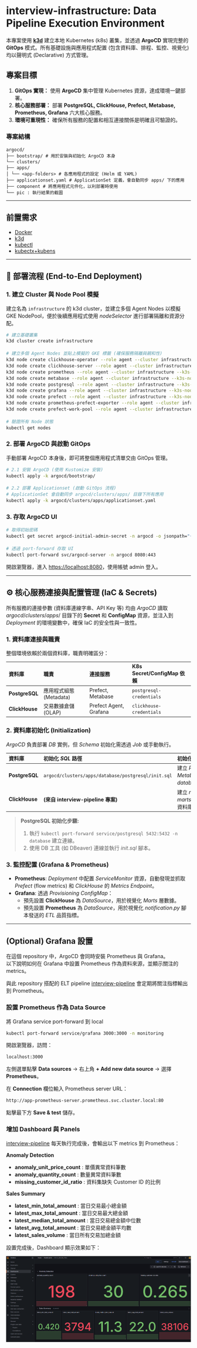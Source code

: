 # interview-infrastructure: Data Pipeline Execution Environment

本專案使用 **[k3d](https://k3d.io/)** 建立本地 Kubernetes (k8s) 叢集，並透過 **ArgoCD** 實現完整的 **GitOps** 模式。所有基礎設施與應用程式配置 (包含資料庫、排程、監控、視覺化) 均以聲明式 (Declarative) 方式管理。

## 專案目標

1.  **GitOps 實現：** 使用 **ArgoCD** 集中管理 Kubernetes 資源，達成環境一鍵部署。
2.  **核心服務部署：** 部署 **PostgreSQL, ClickHouse, Prefect, Metabase, Prometheus, Grafana** 六大核心服務。
3.  **環境可重現性：** 確保所有服務的配置和相互連接關係是明確且可驗證的。

### 專案結構

```
argocd/
├── bootstrap/ # 用於安裝與初始化 ArgoCD 本身
└── clusters/
├── apps/
│ └── <app-folders> # 各應用程式的設定 (Helm 或 YAML)
├── applicationset.yaml # ApplicationSet 定義，會自動同步 apps/ 下的應用
├── component # 將應用程式元件化，以利部署時使用
└── pic : 執行結果的截圖
```

---

## 前置需求

- [Docker](https://docs.docker.com/get-docker/)  
- [k3d](https://k3d.io/)  
- [kubectl](https://kubernetes.io/docs/tasks/tools/)
- [kubectx+kubens](https://github.com/ahmetb/kubectx)

---

## 🚀 部署流程 (End-to-End Deployment)

### 1. 建立 Cluster 與 Node Pool 模擬

建立名為 `infrastructure` 的 k3d cluster，並建立多個 Agent Nodes 以模擬 GKE NodePool，便於後續應用程式使用 $nodeSelector$ 進行部署隔離和資源分配。

```bash
# 建立基礎叢集
k3d cluster create infrastructure

# 建立多個 Agent Nodes 並貼上模擬的 GKE 標籤 (確保服務隔離與親和性)
k3d node create clickhouse-operator --role agent --cluster infrastructure --k3s-node-label "cloud.google.com/gke-nodepool=clickhouse-operator"
k3d node create clickhouse-server --role agent --cluster infrastructure --k3s-node-label "cloud.google.com/gke-nodepool=clickhouse" --k3s-node-label "topology.gke.io/zone=asia-east1-a"
k3d node create prometheus --role agent --cluster infrastructure --k3s-node-label "cloud.google.com/gke-nodepool=prometheus"
k3d node create metabase --role agent --cluster infrastructure --k3s-node-label "cloud.google.com/gke-nodepool=metabase"
k3d node create postgresql --role agent --cluster infrastructure --k3s-node-label "cloud.google.com/gke-nodepool=postgresql"
k3d node create grafana --role agent --cluster infrastructure --k3s-node-label "cloud.google.com/gke-nodepool=grafana"
k3d node create prefect --role agent --cluster infrastructure --k3s-node-label "cloud.google.com/gke-nodepool=prefect"
k3d node create prometheus-prefect-exporter --role agent --cluster infrastructure --k3s-node-label "cloud.google.com/gke-nodepool=prometheus-prefect-exporter"
k3d node create prefect-work-pool --role agent --cluster infrastructure --k3s-node-label "cloud.google.com/gke-nodepool=prefect-work-pool"

# 驗證所有 Node 狀態
kubectl get nodes
```

### 2. 部署 ArgoCD 與啟動 GitOps

手動部署 ArgoCD 本身後，即可將整個應用程式清單交由 GitOps 管理。

```bash
# 2.1 安裝 ArgoCD (使用 Kustomize 安裝)
kubectl apply -k argocd/bootstrap/

# 2.2 部署 Applicationset (啟動 GitOps 流程)
# ApplicationSet 會自動同步 argocd/clusters/apps/ 目錄下所有應用
kubectl apply -k argocd/clusters/apps/applicationset.yaml
```

### 3. 存取 ArgoCD UI

```bash
# 取得初始密碼
kubectl get secret argocd-initial-admin-secret -n argocd -o jsonpath="{.data.password}" | base64 -d

# 透過 port-forward 存取 UI
kubectl port-forward svc/argocd-server -n argocd 8080:443
```
開啟瀏覽器，進入 [https://localhost:8080](https://localhost:8080)，使用帳號 admin 登入。

---

## ⚙️ 核心服務連接與配置管理 (IaC & Secrets)

所有服務的連接參數 (資料庫連線字串、API Key 等) 均由 $ArgoCD$ 讀取 $argocd/clusters/apps/$ 目錄下的 **Secret** 和 **ConfigMap** 資源，並注入到 $Deployment$ 的環境變數中，確保 IaC 的安全性與一致性。

### 1. 資料庫連接與職責

整個環境依賴於兩個資料庫，職責明確區分：

| 資料庫 | 職責 | 連接服務 | K8s Secret/ConfigMap 依賴 |
| :--- | :--- | :--- | :--- |
| **PostgreSQL** | 應用程式組態 (Metadata) | Prefect, Metabase | `postgresql-credentials` |
| **ClickHouse** | 交易數據倉儲 (OLAP) | Prefect Agent, Grafana | `clickhouse-credentials` |

### 2. 資料庫初始化 (Initialization)

$ArgoCD$ 負責部署 $DB$ 實例，但 $Schema$ 初始化需透過 $Job$ 或手動執行。

| 資料庫 | 初始化 $SQL$ 路徑 | 初始化目的 |
| :--- | :--- | :--- |
| **PostgreSQL** | `argocd/clusters/apps/database/postgresql/init.sql` | 建立 $Prefect$ 和 $Metabase$ 專用的 $database/schema$。 |
| **ClickHouse** | **(來自 interview-pipeline 專案)** | 建立 $raw, vault, marts, quality$ 四個資料庫。 |

> **PostgreSQL 初始化步驟:**
> 1. 執行 `kubectl port-forward service/postgresql 5432:5432 -n database` 建立連線。
> 2. 使用 DB 工具 (如 DBeaver) 連線並執行 $init.sql$ 腳本。

### 3. 監控配置 (Grafana & Prometheus)

* **Prometheus**: $Deployment$ 中配置 $ServiceMonitor$ 資源，自動發現並抓取 $Prefect$ (flow metrics) 和 $ClickHouse$ 的 $Metrics$ $Endpoint$。
* **Grafana**: 透過 $Provisioning$ $ConfigMap$：
    * 預先設置 **ClickHouse** 為 $DataSource$，用於視覺化 $Marts$ 層數據。
    * 預先設置 **Prometheus** 為 $DataSource$，用於視覺化 $notification.py$ 腳本發送的 $ETL$ 品質指標。

---

## (Optional) Grafana 設置 

在這個 repository 中，ArgoCD 會同時安裝 Prometheus 與 Grafana。  
以下說明如何在 Grafana 中設置 Prometheus 作為資料來源，並顯示關注的 metrics。

與此 repository 搭配的 ELT pipeline [interview-pipeline](https://github.com/zhweiliu/interview-pipeline) 會定期將關注指標輸出到 Prometheus。

### 設置 Prometheus 作為 Data Source

將 Grafana service port-forward 到 local

```bash
kubectl port-forward service/grafana 3000:3000 -n monitoring
```

開啟瀏覽器，訪問：
```bash
localhost:3000
```

左側選單點擊 **Data sources** → 右上角 **+ Add new data source** → 選擇 **Prometheus**。

在 **Connection** 欄位輸入 Prometheus server URL：

```bash
http://app-prometheus-server.prometheus.svc.cluster.local:80
```

點擊最下方 **Save & test** 儲存。

### 增加 Dashboard 與 Panels

[interview-pipeline](https://github.com/zhweiliu/interview-pipeline) 每天執行完成後，會輸出以下 metrics 到 Prometheus：

**Anomaly Detection**
* **anomaly_unit_price_count** : 單價異常資料筆數  
* **anomaly_quantity_count** : 數量異常資料筆數  
* **missing_customer_id_ratio** : 資料集缺失 Customer ID 的比例  

**Sales Summary**
* **latest_min_total_amount** : 當日交易最小總金額  
* **latest_max_total_amount** : 當日交易最大總金額  
* **latest_median_total_amount** : 當日交易總金額中位數  
* **latest_avg_total_amount** : 當日交易總金額平均數  
* **latest_sales_volume** : 當日所有交易加總金額  

設置完成後，Dashboard 顯示效果如下：

![grafana-dashboard](pic/grafana-dashboard.png)
